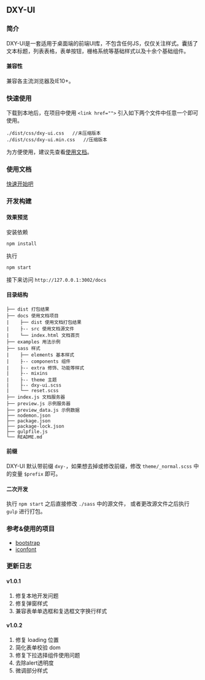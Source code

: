 ## DXY-UI

### 简介
DXY-UI是一套适用于桌面端的前端UI库，不包含任何JS，仅仅关注样式。囊括了文本标题，列表表格，表单按钮，栅格系统等基础样式以及十余个基础组件。

#### 兼容性
兼容各主流浏览器及IE10+。

### 快速使用
下载到本地后，在项目中使用 `<link href="">` 引入如下两个文件中任意一个即可使用。
```
./dist/css/dxy-ui.css   //未压缩版本
./dist/css/dxy-ui.min.css   //压缩版本
```
 为方便使用，建议先查看[使用文档](https://dxy-f2e.github.io/dxy-ui/docs/)。
 
### 使用文档
[快速开始吧](https://dxy-f2e.github.io/dxy-ui/docs/)
 
### 开发构建

#### 效果预览

安装依赖
```
npm install
```
执行
```
npm start
```
接下来访问 `http://127.0.0.1:3002/docs`

#### 目录结构

    ├── dist 打包结果
    ├── docs 使用文档项目
    |    ├── dist 使用文档打包结果
    |    ├-- src 使用文档源文件
    |    └── index.html 文档首页
    ├── examples 用法示例
    ├── sass 样式
    |    ├── elements 基本样式
    |    ├-- components 组件
    |    ├-- extra 修饰、功能等样式
    |    ├-- mixins
    |    ├-- theme 主题
    |    ├-- dxy-ui.scss
    |    └── reset.scss
    ├── index.js 文档服务器
    ├── preview.js 示例服务器
    ├── preview_data.js 示例数据
    ├── nodemon.json
    ├── package.json
    ├── package-lock.json
    ├── gulpfile.js
    └── README.md

#### 前缀
DXY-UI 默认带前缀 `dxy-`，如果想去掉或修改前缀，修改 `theme/_normal.scss` 中的变量 `$prefix` 即可。

#### 二次开发
执行 `npm start` 之后直接修改 `./sass` 中的源文件，
或者更改源文件之后执行 `gulp` 进行打包。


### 参考&使用的项目
- [bootstrap](https://github.com/twbs/bootstrap)
- [iconfont](http://www.iconfont.cn/)


### 更新日志

#### v1.0.1
1. 修复本地开发问题
2. 修复弹窗样式
3. 兼容表单单选框和复选框文字换行样式

#### v1.0.2
1. 修复 loading 位置
2. 简化表单校验 dom
3. 修复下拉选择组件使用问题
4. 去除alert透明度
5. 微调部分样式